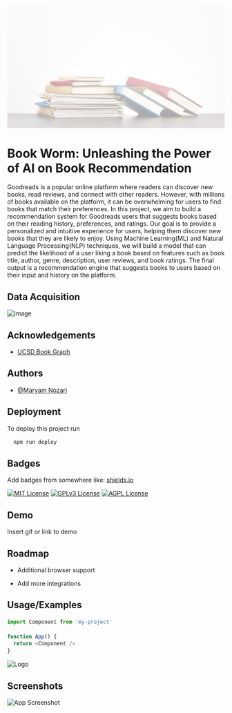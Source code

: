 
![alt text](https://github.com/MaryamNzr/Goodreads-Book-Recommendation/blob/main/Picture1.jpg)
# Book Worm: Unleashing the Power of AI on Book Recommendation

Goodreads is a popular online platform where readers can discover new books, read reviews, and connect with other readers. However, with millions of books available on the platform, it can be overwhelming for users to find books that match their preferences. In this project, we aim to build a recommendation system for Goodreads users that suggests books based on their reading history, preferences, and ratings. Our goal is to provide a personalized and intuitive experience for users, helping them discover new books that they are likely to enjoy. Using Machine Learning(ML) and Natural Language Processing(NLP) techniques, we will build a model that can predict the likelihood of a user liking a book based on features such as book title, author, genre, description, user reviews, and book ratings. The final output is a recommendation engine that suggests books to users based on their input and history on the platform.
## Data Acquisition
![image](https://github.com/MaryamNzr/Goodreads-Book-Recommendation/assets/113785080/c79d5512-5b18-45a7-ab41-152d8be7b69e)

## Acknowledgements

 - [UCSD Book Graph](https://sites.google.com/eng.ucsd.edu/ucsdbookgraph/home)

## Authors

- [@Maryam Nozari](https://github.com/MaryamNzr)


## Deployment

To deploy this project run

```bash
  npm run deploy
```


## Badges

Add badges from somewhere like: [shields.io](https://shields.io/)

[![MIT License](https://img.shields.io/badge/License-MIT-green.svg)](https://choosealicense.com/licenses/mit/)
[![GPLv3 License](https://img.shields.io/badge/License-GPL%20v3-yellow.svg)](https://opensource.org/licenses/)
[![AGPL License](https://img.shields.io/badge/license-AGPL-blue.svg)](http://www.gnu.org/licenses/agpl-3.0)


## Demo

Insert gif or link to demo


## Roadmap

- Additional browser support

- Add more integrations


## Usage/Examples

```javascript
import Component from 'my-project'

function App() {
  return <Component />
}
```


![Logo](https://dev-to-uploads.s3.amazonaws.com/uploads/articles/th5xamgrr6se0x5ro4g6.png)


## Screenshots

![App Screenshot]([https://via.placeholder.com/468x300?text=App+Screenshot+Here](https://github.com/MaryamNzr/Goodreads-Book-Recommendation/blob/main/Picture1.jpg))

